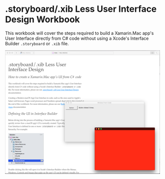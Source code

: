 .storyboard/.xib Less User Interface Design Workbook
============

This workbook will cover the steps required to build a Xamarin.Mac app's User Interface directly from C# code without using a Xcode's Interface Builder `.storyboard` or `.xib` file.

![](Screenshots/Intro01.png)